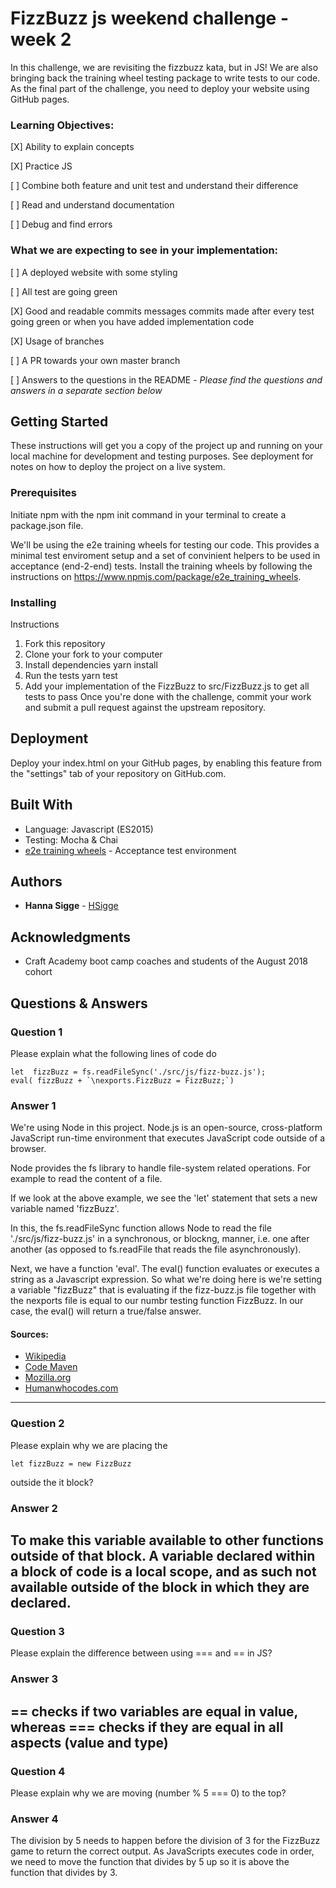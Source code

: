 # FizzBuzz js weekend challenge - week 2

In this challenge, we are revisiting the fizzbuzz kata, but in JS! We are also bringing back the training wheel testing package to write tests to our code. As the final part of the challenge, you need to deploy your website using GitHub pages.

### Learning Objectives: 

[X] Ability to explain concepts

[X] Practice JS

[ ] Combine both feature and unit test and understand their difference

[ ] Read and understand documentation

[ ] Debug and find errors

### What we are expecting to see in your implementation: 

[ ] A deployed website with some styling

[ ] All test are going green

[X] Good and readable commits messages commits made after every test going green or when you have added implementation code

[X] Usage of branches

[ ] A PR towards your own master branch

[ ] Answers to the questions in the README - *Please find the questions and answers in a separate section below*

## Getting Started

These instructions will get you a copy of the project up and running on your local machine for development and testing purposes. See deployment for notes on how to deploy the project on a live system.

### Prerequisites

Initiate npm with the npm init command in your terminal to create a package.json file. 

We'll be using the e2e training wheels for testing our code. This provides a minimal test enviroment setup and a set of convinient helpers to be used in acceptance (end-2-end) tests. Install the training wheels by following the instructions on https://www.npmjs.com/package/e2e_training_wheels. 

### Installing

Instructions

1. Fork this repository
2. Clone your fork to your computer
3. Install dependencies yarn install
4. Run the tests yarn test
5. Add your implementation of the FizzBuzz to src/FizzBuzz.js to get all tests to pass
Once you're done with the challenge, commit your work and submit a pull request against the upstream repository.

<!---
## Running the tests

Explain how to run the automated tests for this system

### Break down into end to end tests

Explain what these tests test and why

```
Give an example
```

### And coding style tests

Explain what these tests test and why

```
Give an example
```
--->

## Deployment

Deploy your index.html on your GitHub pages, by enabling this feature from the "settings" tab of your repository on GitHub.com. 

## Built With

* Language: Javascript (ES2015)
* Testing: Mocha & Chai
* [e2e training wheels](https://www.npmjs.com/package/e2e_training_wheels) - Acceptance test environment

## Authors

* **Hanna Sigge** - [HSigge](https://github.com/hsigge)

## Acknowledgments

* Craft Academy boot camp coaches and students of the August 2018 cohort

## Questions &amp; Answers
### Question 1
Please explain what the following lines of code do

```
let  fizzBuzz = fs.readFileSync('./src/js/fizz-buzz.js');
eval( fizzBuzz + `\nexports.FizzBuzz = FizzBuzz;`)
```
### Answer 1
We're using Node in this project. Node.js is an open-source, cross-platform JavaScript run-time environment that executes JavaScript code outside of a browser.  

Node provides the fs library to handle file-system related operations. For example to read the content of a file. 

If we look at the above example, we see the 'let' statement that sets a new variable named 'fizzBuzz'. 

In this, the fs.readFileSync function allows Node to read the file './src/js/fizz-buzz.js' in a synchronous, or blockng, manner, i.e. one after another (as opposed to fs.readFile that reads the file asynchronously). 

Next, we have a function 'eval'. The eval() function evaluates or executes a string as a Javascript expression. So what we're doing here is we're setting a variable "fizzBuzz" that is evaluating if the fizz-buzz.js file together with the nexports file is equal to our numbr testing function FizzBuzz. In our case, the eval() will return a true/false answer. 

#### Sources: 
* [Wikipedia](https://en.wikipedia.org/wiki/Node.js)
* [Code Maven](https://code-maven.com/reading-a-file-with-nodejs)
* [Mozilla.org](https://developer.mozilla.org/en-US/docs/Web/JavaScript/Reference/Global_Objects/eval)
* [Humanwhocodes.com](https://humanwhocodes.com/blog/2013/06/25/eval-isnt-evil-just-misunderstood/)

---
### Question 2
Please explain why we are placing the
```
let fizzBuzz = new FizzBuzz
```
outside the it block?

### Answer 2
To make this variable available to other functions outside of that block. A variable declared within a block of code is a local scope, and as such not available outside of the block in which they are declared. 
---
### Question 3
Please explain the difference between using === and == in JS?

### Answer 3
== checks if two variables are equal in value, whereas === checks if they are equal in all aspects (value and type)
---
### Question 4
Please explain why we are moving (number % 5 === 0) to the top?

### Answer 4
The division by 5 needs to happen before the division of 3 for the FizzBuzz game to return the correct output. As JavaScripts executes code in order, we need to move the function that divides by 5 up so it is above the function that divides by 3. 

<!---
### Question 1

### Answer 1

#### Sources: 
* []()
--->
